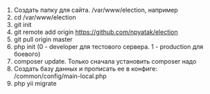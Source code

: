 1) Создать папку для сайта. /var/www/election, например
2) cd /var/www/election
2) git init
3) git remote add origin https://github.com/npyatak/election
4) git pull origin master
5) php init (0 - developer для тестового сервера. 1 - production для боевого)
6) composer update. Только сначала установить composer надо
7) Создать базу данных и прописать ее в конфиге: /common/config/main-local.php
8) php yii migrate